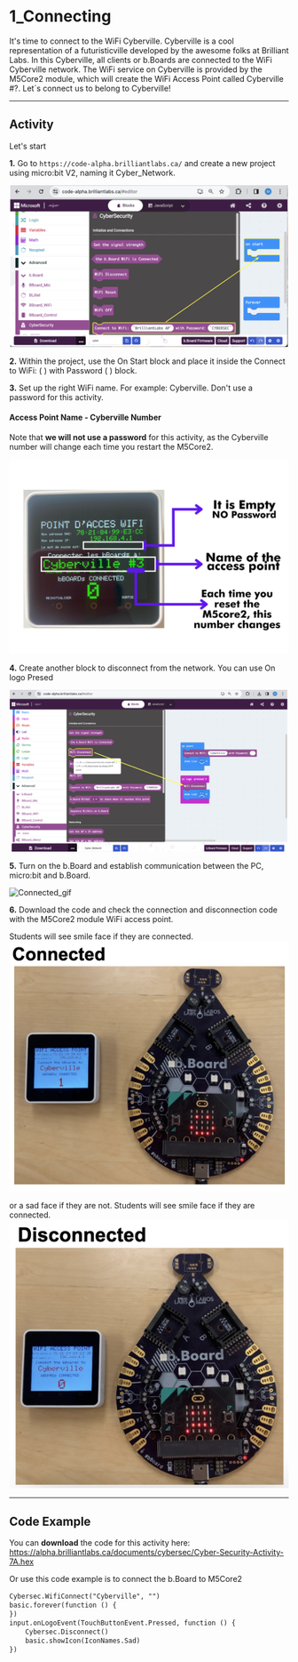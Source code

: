 # 1_Connecting

  It's time to connect to the WiFi Cyberville. Cyberville is a cool representation of a futuristicville developed by the awesome folks at Brilliant Labs. In this Cyberville, all clients or b.Boards are connected to the WiFi Cyberville network. The WiFi service on Cyberville is provided by the M5Core2 module, which will create the WiFi Access Point called Cyberville #?. Let´s connect us to belong to Cyberville!

***
## Activity

Let's start 

__1.__ Go to `https://code-alpha.brilliantlabs.ca/` and create a new project using micro:bit V2,  naming it Cyber_Network.

![Step1](https://github.com/Brilliant-Labs/code.bl/blob/code_alpha/packaged/docs/static/mb/projects/bboard-tutorials-cyberville/Networking/1_Connecting/Step1.png?raw=true "Step1")

__2.__ Within the project, use the On Start block and place it inside the Connect to WiFi: ( ) with Password ( ) block.

__3.__ Set up the right WiFi name. For example: Cyberville. Don't use a password for this activity.

####  Access Point Name - Cyberville Number
Note that __we will not use a password__ for this activity, as the Cyberville number will change each time you restart the M5Core2.

![CybervilleNumb](https://github.com/Brilliant-Labs/code.bl/blob/code_alpha/packaged/docs/static/mb/projects/bboard-tutorials-cyberville/Networking/1_Connecting/CybervilleNumb.png?raw=true "Cyberville Number for Access Point")

__4.__ Create another block to disconnect from the network. You can use On logo Presed

![Step2](https://github.com/Brilliant-Labs/code.bl/blob/code_alpha/packaged/docs/static/mb/projects/bboard-tutorials-cyberville/Networking/1_Connecting/Step2.png?raw=true "Step2")

__5.__ Turn on the b.Board and establish communication between the PC, micro:bit and b.Board.

![Connected_gif](https://github.com/Brilliant-Labs/code.bl/blob/code_alpha/packaged/docs/static/mb/projects/bboard-tutorials-cyberville/Networking/1_Connecting/Connected_gif.gif?raw=true "Connected_gif")

__6.__ Download the code and check the connection and disconnection code with the M5Core2 module WiFi access point.

Students will see smile face if they are connected.
![Connected](https://github.com/Brilliant-Labs/code.bl/blob/code_alpha/packaged/docs/static/mb/projects/bboard-tutorials-cyberville/Networking/1_Connecting/Connected.png?raw=true "Connected")

or a sad face if they are not.
Students will see smile face if they are connected.
![Disconnected](https://github.com/Brilliant-Labs/code.bl/blob/code_alpha/packaged/docs/static/mb/projects/bboard-tutorials-cyberville/Networking/1_Connecting/Disconnected.png?raw=true "Disconnected")

***
## Code Example

You can __download__ the code for this activity here:
https://alpha.brilliantlabs.ca/documents/cybersec/Cyber-Security-Activity-7A.hex

Or use this code example is to connect the b.Board to M5Core2

```blocks
Cybersec.WifiConnect("Cyberville", "")
basic.forever(function () {
})
input.onLogoEvent(TouchButtonEvent.Pressed, function () {
    Cybersec.Disconnect()
    basic.showIcon(IconNames.Sad)
})
```